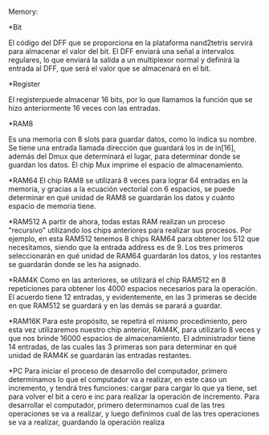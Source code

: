 Memory:

*Bit

El código del DFF que se proporciona en la plataforma nand2tetris servirá para almacenar el valor del bit. El DFF enviará una señal a intervalos regulares, lo que enviará la salida a un multiplexor normal y definirá la entrada al DFF, que será el valor que se almacenará en el bit.

*Register

El registerpuede almacenar 16 bits, por lo que llamamos la función que se hizo anteriormente 16 veces con las entradas.

*RAM8

Es una memoria con 8 slots para guardar datos, como lo indica su nombre. Se tiene una entrada llamada dirección que guardará los in de in[16], además del Dmux que determinará el lugar, para determinar donde se guardan los datos. El chip Mux imprime el espacio de almacenamiento.

*RAM64
El chip RAM8 se utilizará 8 veces para lograr 64 entradas en la memoria, y gracias a la ecuación vectorial con 6 espacios, se puede determinar en qué unidad de RAM8 se guardarán los datos y cuánto espacio de memoria tiene.

*RAM512
A partir de ahora, todas estas RAM realizan un proceso "recursivo" utilizando los chips anteriores para realizar sus procesos. Por ejemplo, en esta RAM512 tenemos 8 chips RAM64 para obtener los 512 que necesitamos, siendo que la entrada address es de 9. Los tres primeros seleccionarán en qué unidad de RAM64 guardarán los datos, y los restantes se guardarán donde se les ha asignado.

*RAM4K
Como en las anteriores, se utilizará el chip RAM512 en 8 repeticiones para obtener los 4000 espacios necesarios para la operación. El acuerdo tiene 12 entradas, y evidentemente, en las 3 primeras se decide en que RAM512 se guardará y en las demás se parará a guardar.

*RAM16K
Para este propósito, se repetirá el mismo procedimiento, pero esta vez utilizaremos nuestro chip anterior, RAM4K, para utilizarlo 8 veces y que nos brinde 16000 espacios de almacenamiento. El administrador tiene 14 entradas, de las cuales las 3 primeras son para determinar en qué unidad de RAM4K se guardarán las entradas restantes.

*PC
Para iniciar el proceso de desarrollo del computador, primero determinamos lo que el computador va a realizar, en este caso un incremento, y tendrá tres funciones: cargar para cargar lo que ya tiene, set para volver el bit a cero e inc para realizar la operación de incremento. Para desarrollar el computador, primero determinamos cual de las tres operaciones se va a realizar, y luego definimos cual de las tres operaciones se va a realizar, guardando la operación realiza


